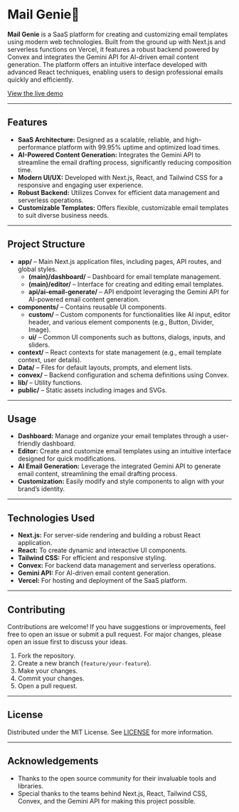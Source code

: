 # Mail Genie🧞

**Mail Genie** is a SaaS platform for creating and customizing email templates using modern web technologies. Built from the ground up with Next.js and serverless functions on Vercel, it features a robust backend powered by Convex and integrates the Gemini API for AI-driven email content generation. The platform offers an intuitive interface developed with advanced React techniques, enabling users to design professional emails quickly and efficiently.

[View the live demo](https://mailgenie-eight.vercel.app/)

---

## Features

- **SaaS Architecture:** Designed as a scalable, reliable, and high-performance platform with 99.95% uptime and optimized load times.
- **AI-Powered Content Generation:** Integrates the Gemini API to streamline the email drafting process, significantly reducing composition time.
- **Modern UI/UX:** Developed with Next.js, React, and Tailwind CSS for a responsive and engaging user experience.
- **Robust Backend:** Utilizes Convex for efficient data management and serverless operations.
- **Customizable Templates:** Offers flexible, customizable email templates to suit diverse business needs.

---

## Project Structure

- **app/** – Main Next.js application files, including pages, API routes, and global styles.
  - **(main)/dashboard/** – Dashboard for email template management.
  - **(main)/editor/** – Interface for creating and editing email templates.
  - **api/ai-email-generate/** – API endpoint leveraging the Gemini API for AI-powered email content generation.
- **components/** – Contains reusable UI components.
  - **custom/** – Custom components for functionalities like AI input, editor header, and various element components (e.g., Button, Divider, Image).
  - **ui/** – Common UI components such as buttons, dialogs, inputs, and sliders.
- **context/** – React contexts for state management (e.g., email template context, user details).
- **Data/** – Files for default layouts, prompts, and element lists.
- **convex/** – Backend configuration and schema definitions using Convex.
- **lib/** – Utility functions.
- **public/** – Static assets including images and SVGs.

---

## Usage

- **Dashboard:** Manage and organize your email templates through a user-friendly dashboard.
- **Editor:** Create and customize email templates using an intuitive interface designed for quick modifications.
- **AI Email Generation:** Leverage the integrated Gemini API to generate email content, streamlining the email drafting process.
- **Customization:** Easily modify and style components to align with your brand’s identity.

---

## Technologies Used

- **Next.js:** For server-side rendering and building a robust React application.
- **React:** To create dynamic and interactive UI components.
- **Tailwind CSS:** For efficient and responsive styling.
- **Convex:** For backend data management and serverless operations.
- **Gemini API:** For AI-driven email content generation.
- **Vercel:** For hosting and deployment of the SaaS platform.

---

## Contributing

Contributions are welcome! If you have suggestions or improvements, feel free to open an issue or submit a pull request. For major changes, please open an issue first to discuss your ideas.

1. Fork the repository.
2. Create a new branch (`feature/your-feature`).
3. Make your changes.
4. Commit your changes.
5. Open a pull request.

---

## License

Distributed under the MIT License. See [LICENSE](LICENSE) for more information.

---

## Acknowledgements

- Thanks to the open source community for their invaluable tools and libraries.
- Special thanks to the teams behind Next.js, React, Tailwind CSS, Convex, and the Gemini API for making this project possible.
